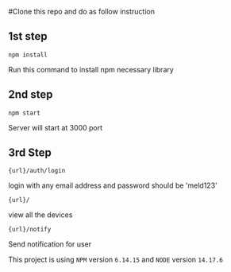 #Clone this repo and do as follow instruction

## 1st step

```
npm install 
```
Run this command to install npm necessary library

## 2nd step

```
npm start 
```
Server will start at 3000 port

## 3rd Step

```
{url}/auth/login
```

login with any email address and password should be 'meld123'

```
{url}/
```
view all the devices

```
{url}/notify
```
Send notification for user 

This project is using `NPM` version `6.14.15` and `NODE` version `14.17.6`


